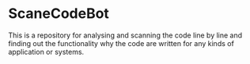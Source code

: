 # ScaneCodeBot
This is a repository for analysing and scanning the code line by line and finding out the functionality why the code are written for any kinds of application or systems.

